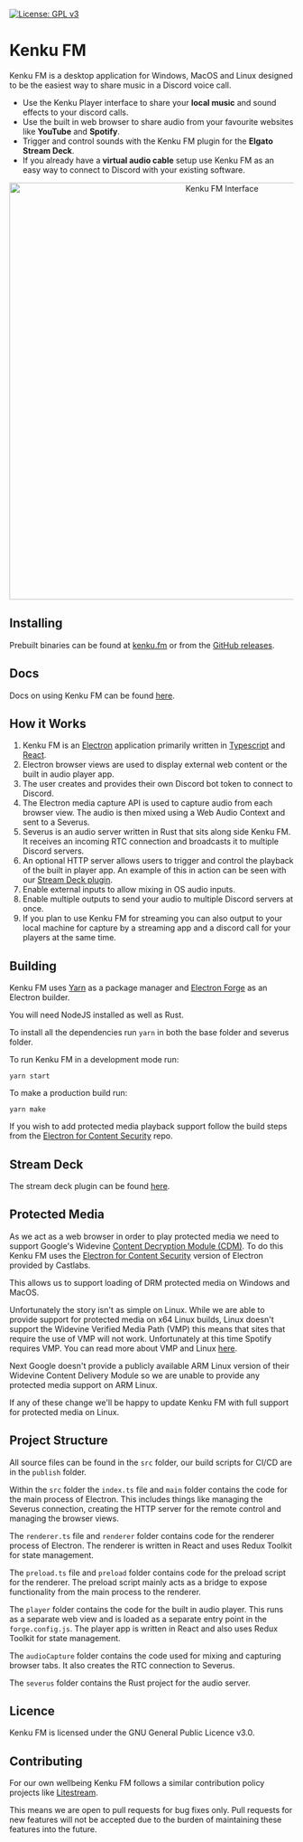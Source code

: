 [![License: GPL v3](https://img.shields.io/badge/License-GPLv3-blue.svg)](https://www.gnu.org/licenses/gpl-3.0)

# Kenku FM

Kenku FM is a desktop application for Windows, MacOS and Linux designed to be the easiest way to share music in a Discord voice call.

- Use the Kenku Player interface to share your **local music** and sound effects to your discord calls.
- Use the built in web browser to share audio from your favourite websites like **YouTube** and **Spotify**.
- Trigger and control sounds with the Kenku FM plugin for the **Elgato Stream Deck**.
- If you already have a **virtual audio cable** setup use Kenku FM as an easy way to connect to Discord with your existing software.

<p align="center">
  <img src="./docs/example.png" alt="Kenku FM Interface" width="738">
</p>

## Installing

Prebuilt binaries can be found at [kenku.fm](https://www.kenku.fm) or from the [GitHub releases](https://github.com/owlbear-rodeo/kenku-fm/releases).

## Docs

Docs on using Kenku FM can be found [here](https://www.kenku.fm/docs).

## How it Works

1. Kenku FM is an [Electron](https://www.electronjs.org/) application primarily written in [Typescript](https://www.typescriptlang.org/) and [React](https://reactjs.org/).
2. Electron browser views are used to display external web content or the built in audio player app.
3. The user creates and provides their own Discord bot token to connect to Discord.
4. The Electron media capture API is used to capture audio from each browser view. The audio is then mixed using a Web Audio Context and sent to a Severus.
5. Severus is an audio server written in Rust that sits along side Kenku FM. It receives an incoming RTC connection and broadcasts it to multiple Discord servers.
6. An optional HTTP server allows users to trigger and control the playback of the built in player app. An example of this in action can be seen with our [Stream Deck plugin](https://www.kenku.fm/docs/using-kenku-remote).
7. Enable external inputs to allow mixing in OS audio inputs.
8. Enable multiple outputs to send your audio to multiple Discord servers at once.
9. If you plan to use Kenku FM for streaming you can also output to your local machine for capture by a streaming app and a discord call for your players at the same time.

## Building

Kenku FM uses [Yarn](https://yarnpkg.com/) as a package manager and [Electron Forge](https://www.electronforge.io/) as an Electron builder.

You will need NodeJS installed as well as Rust.

To install all the dependencies run `yarn` in both the base folder and severus folder.

To run Kenku FM in a development mode run:

`yarn start`

To make a production build run:

`yarn make`

If you wish to add protected media playback support follow the build steps from the [Electron for Content Security](https://github.com/castlabs/electron-releases) repo.

## Stream Deck

The stream deck plugin can be found [here](https://github.com/owlbear-rodeo/kenku-fm-stream-deck).

## Protected Media

As we act as a web browser in order to play protected media we need to support Google's Widevine [Content Decryption Module (CDM)](https://www.widevine.com/). To do this Kenku FM uses the [Electron for Content Security](https://github.com/castlabs/electron-releases) version of Electron provided by Castlabs.

This allows us to support loading of DRM protected media on Windows and MacOS.

Unfortunately the story isn't as simple on Linux. While we are able to provide support for protected media on x64 Linux builds, Linux doesn't support the Widevine Verified Media Path (VMP) this means that sites that require the use of VMP will not work. Unfortunately at this time Spotify requires VMP. You can read more about VMP and Linux [here](https://arstechnica.com/gadgets/2020/08/hbo-max-cranks-up-the-widevine-drm-leaves-linux-users-in-the-cold/).

Next Google doesn't provide a publicly available ARM Linux version of their Widevine Content Delivery Module so we are unable to provide any protected media support on ARM Linux.

If any of these change we'll be happy to update Kenku FM with full support for protected media on Linux.

## Project Structure

All source files can be found in the `src` folder, our build scripts for CI/CD are in the `publish` folder.

Within the `src` folder the `index.ts` file and `main` folder contains the code for the main process of Electron. This includes things like managing the Severus connection, creating the HTTP server for the remote control and managing the browser views.

The `renderer.ts` file and `renderer` folder contains code for the renderer process of Electron. The renderer is written in React and uses Redux Toolkit for state management.

The `preload.ts` file and `preload` folder contains code for the preload script for the renderer. The preload script mainly acts as a bridge to expose functionality from the main process to the renderer.

The `player` folder contains the code for the built in audio player. This runs as a separate web view and is loaded as a separate entry point in the `forge.config.js`. The player app is written in React and also uses Redux Toolkit for state management.

The `audioCapture` folder contains the code used for mixing and capturing browser tabs. It also creates the RTC connection to Severus.

The `severus` folder contains the Rust project for the audio server.

## Licence

Kenku FM is licensed under the GNU General Public Licence v3.0.

## Contributing

For our own wellbeing Kenku FM follows a similar contribution policy projects like [Litestream](https://github.com/benbjohnson/litestream#open-source-not-open-contribution).

This means we are open to pull requests for bug fixes only. Pull requests for new features will not be accepted due to the burden of maintaining these features into the future.
